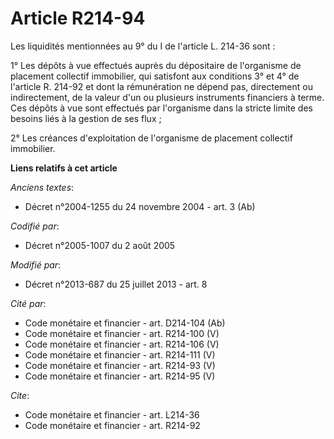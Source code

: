 # Article R214-94

Les liquidités mentionnées au 9° du I de l'article L. 214-36 sont : 

1° Les dépôts à vue effectués auprès du dépositaire de l'organisme de placement collectif immobilier, qui satisfont aux
conditions 3° et 4° de l'article R. 214-92 et dont la rémunération ne dépend pas, directement ou indirectement, de la valeur
d'un ou plusieurs instruments financiers à terme. Ces dépôts à vue sont effectués par l'organisme dans la stricte limite des
besoins liés à la gestion de ses flux ; 

2° Les créances d'exploitation de l'organisme de placement collectif immobilier.

**Liens relatifs à cet article**

_Anciens textes_:

  - Décret n°2004-1255 du 24 novembre 2004 - art. 3 (Ab)

_Codifié par_:

  - Décret n°2005-1007 du 2 août 2005

_Modifié par_:

  - Décret n°2013-687 du 25 juillet 2013 - art. 8

_Cité par_:

  - Code monétaire et financier - art. D214-104 (Ab)
  - Code monétaire et financier - art. R214-100 (V)
  - Code monétaire et financier - art. R214-106 (V)
  - Code monétaire et financier - art. R214-111 (V)
  - Code monétaire et financier - art. R214-93 (V)
  - Code monétaire et financier - art. R214-95 (V)

_Cite_:

  - Code monétaire et financier - art. L214-36
  - Code monétaire et financier - art. R214-92
